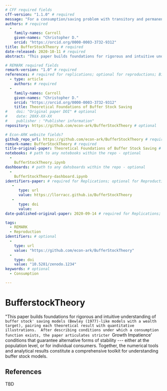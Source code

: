 ```yaml
---
# CFF required fields
cff-version: "1.1.0" # required 
message: "For a consumption/saving problem with transitory and permanent shocks and unbounded (CRRA) utility, this paper derives conditions under which a nondegenerate solution exists, and under which a target wealth ratio exists; all results are paired with illustrative numerical solutions." # required
authors: # required
  -
    family-names: Carroll
    given-names: "Christopher D."
    orcid: "https://orcid.org/0000-0003-3732-9312"
title: BufferStockTheory # required
date-released: 2020-10-11 # required
abstract: "This paper builds foundations for rigorous and intuitive understanding of `buffer stock' saving models (Bewley (1977)-like models with a wealth target), pairing each theoretical result with quantitative illustrations.  After describing conditions under which a consumption function exists, the paper articulates stricter `Growth Impatience' conditions that guarantee alternative forms of stability --- either at the population level, or for individual consumers.  Together, the numerical tools and analytical results constitute a comprehensive toolkit for understanding buffer stock models." # abstract: optional

# REMARK required fields
remark-version: "1.0" # required
references: # required for replications; optional for reproductions; BibTex data from original paper
  - type: article
	authors: # required
  -
    family-names: Carroll
    given-names: "Christopher D."
    orcid: "https://orcid.org/0000-0003-3732-9312"
    title: Theoretical Foundations of Buffer Stock Saving
#    doi: "Original paper DOI" # optional
#    date: 20XX-XX-XX
#    publisher : "Publisher information"
repository: https://github.com/econ-ark/BufferStockTheory # optional

# Econ-ARK website fields? 
github_repo_url: https://github.com/econ-ark/BufferStockTheory # required 
remark-name: BufferStockTheory # required 
title-original-paper: Theoretical Foundations of Buffer Stock Saving # optional 
notebooks: # path to any notebooks within the repo - optional
  - 
    BufferStockTheory.ipynb
dashboards: # path to any dahsboards within the repo - optional
  - 
    BufferStockTheory-dashboard.ipynb
identifiers-paper: # required for Replications; optional for Reproductions
   - 
      type: url 
      value: https://llorracc.github.io/BufferStockTheory
   - 
      type: doi
      value: 
date-published-original-paper: 2020-09-14 # required for Replications; optional for Reproductions

tags:
  - REMARK
  - Reproduction
identifiers: # optional
  - 
    type: url
    value: "https://github.com/econ-ark/BufferStockTheory"
  - 
    type: doi
    value: "10.5281/zenodo.1234"
keywords: # optional
  - Consumption

---
```

# BufferstockTheory
"This paper builds foundations for rigorous and intuitive understanding of `buffer stock' saving models (Bewley (1977)-like models with a wealth target), pairing each theoretical result with quantitative illustrations.  After describing conditions under which a consumption function exists, the paper articulates stricter `Growth Impatience' conditions that guarantee alternative forms of stability --- either at the population level, or for individual consumers.  Together, the numerical tools and analytical results constitute a comprehensive toolkit for understanding buffer stock models.

## References

TBD
